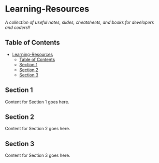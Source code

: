 # Learning-Resources
*A collection of useful notes, slides, cheatsheets, and books for developers and coders!!*

## Table of Contents

- [Learning-Resources](#learning-resources)
  - [Table of Contents](#table-of-contents)
  - [Section 1](#section-1)
  - [Section 2](#section-2)
  - [Section 3](#section-3)
<!-- Add more sections as needed -->

## Section 1
Content for Section 1 goes here.

## Section 2
Content for Section 2 goes here.

## Section 3
Content for Section 3 goes here.